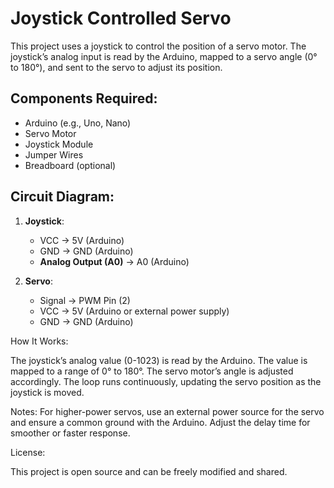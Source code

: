 # Joystick Controlled Servo

This project uses a joystick to control the position of a servo motor. The joystick’s analog input is read by the Arduino, mapped to a servo angle (0° to 180°), and sent to the servo to adjust its position.

## Components Required:
- Arduino (e.g., Uno, Nano)
- Servo Motor
- Joystick Module
- Jumper Wires
- Breadboard (optional)

## Circuit Diagram:
1. **Joystick**:
   - VCC → 5V (Arduino)
   - GND → GND (Arduino)
   - **Analog Output (A0)** → A0 (Arduino)

2. **Servo**:
   - Signal → PWM Pin (2)
   - VCC → 5V (Arduino or external power supply)
   - GND → GND (Arduino)

How It Works:

The joystick’s analog value (0-1023) is read by the Arduino.
The value is mapped to a range of 0° to 180°.
The servo motor’s angle is adjusted accordingly.
The loop runs continuously, updating the servo position as the joystick is moved.

Notes:
For higher-power servos, use an external power source for the servo and ensure a common ground with the Arduino.
Adjust the delay time for smoother or faster response.

License:

This project is open source and can be freely modified and shared.












